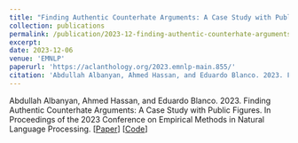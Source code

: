 ```yaml
---
title: "Finding Authentic Counterhate Arguments: A Case Study with Public Figures"
collection: publications
permalink: /publication/2023-12-finding-authentic-counterhate-arguments-a-case-study-with-public-figures
excerpt:
date: 2023-12-06
venue: 'EMNLP'
paperurl: 'https://aclanthology.org/2023.emnlp-main.855/'
citation: 'Abdullah Albanyan, Ahmed Hassan, and Eduardo Blanco. 2023. Finding Authentic Counterhate Arguments: A Case Study with Public Figures. In Proceedings of the 2023 Conference on Empirical Methods in Natural Language Processing.'
---
```

Abdullah Albanyan, Ahmed Hassan, and Eduardo Blanco. 2023. Finding Authentic Counterhate Arguments: A Case Study with Public Figures. In Proceedings of the 2023 Conference on Empirical Methods in Natural Language Processing. [[Paper](https://aclanthology.org/2023.emnlp-main.855/)] [[Code](https://github.com/ahmed-hassan19/counterhate_paragraph)]
